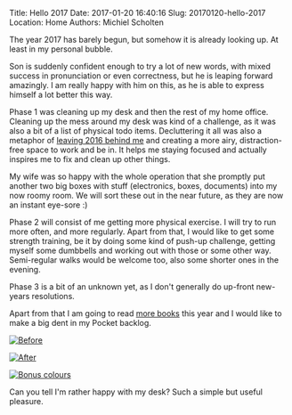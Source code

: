 Title: Hello 2017
Date: 2017-01-20 16:40:16
Slug: 20170120-hello-2017
Location: Home
Authors: Michiel Scholten

The year 2017 has barely begun, but somehow it is already looking up. At least in my personal bubble.

Son is suddenly confident enough to try a lot of new words, with mixed success in pronunciation or even correctness, but he is leaping forward amazingly. I am really happy with him on this, as he is able to express himself a lot better this way.

Phase 1 was cleaning up my desk and then the rest of my home office. Cleaning up the mess around my desk was kind of a challenge, as it was also a bit of a list of physical todo items. Decluttering it all was also a metaphor of [leaving 2016 behind me](//dammit.nl/p/967) and creating a more airy, distraction-free space to work and be in. It helps me staying focused and actually inspires me to fix and clean up other things.

My wife was so happy with the whole operation that she promptly put another two big boxes with stuff (electronics, boxes, documents) into my now roomy room. We will sort these out in the near future, as they are now an instant eye-sore :)

Phase 2 will consist of me getting more physical exercise. I will try to run more often, and more regularly. Apart from that, I would like to get some strength training, be it by doing some kind of push-up challenge, getting myself some dumbbells and working out with those or some other way. Semi-regular walks would be welcome too, also some shorter ones in the evening.

Phase 3 is a bit of an unknown yet, as I don't generally do up-front new-years resolutions.

Apart from that I am going to read [more books](https://www.goodreads.com/review/list/17198769-michiel-scholten) this year and I would like to make a big dent in my Pocket backlog.

[![Before](https://shuttereye.org/images/ff/fff38397df800000_2000-2000.jpg)](https://shuttereye.org/home/tech/desk/IMG_20170104_142747-01.jpeg/view/)

[![After](https://shuttereye.org/images/ff/ffffe382972f0000_2000-2000.jpg)](https://shuttereye.org/home/tech/desk/IMG_20170115_111543.jpg/view/)

[![Bonus colours](https://shuttereye.org/images/00/00641dff97a70000_2000-2000.jpg)](https://shuttereye.org/home/tech/desk/IMG_20170114_203623.jpg/view/)

Can you tell I'm rather happy with my desk? Such a simple but useful pleasure.